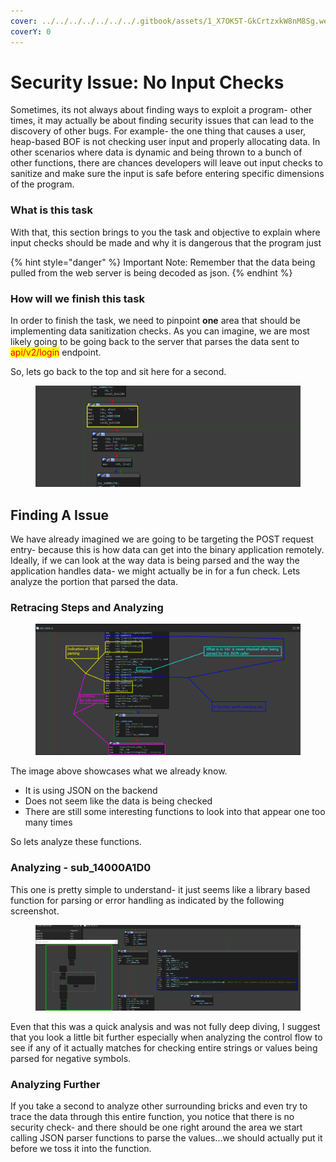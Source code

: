 ```yaml
---
cover: ../../../../../../../.gitbook/assets/1_X7OK5T-GkCrtzxkW8nM8Sg.webp
coverY: 0
---
```


# Security Issue: No Input Checks

Sometimes, its not always about finding ways to exploit a program- other times, it may actually be about finding security issues that can lead to the discovery of other bugs. For example- the one thing that causes a user, heap-based BOF is not checking user input and properly allocating data. In other scenarios where data is dynamic and being thrown to a bunch of other functions, there are chances developers will leave out input checks to sanitize and make sure the input is safe before entering specific dimensions of the program.

### What is this task

With that, this section brings to you the task and objective to explain where input checks should be made and why it is dangerous that the program just&#x20;

{% hint style="danger" %}
Important Note: Remember that the data being pulled from the web server is being decoded as json.&#x20;
{% endhint %}

### How will we finish this task

In order to finish the task, we need to pinpoint **one** area that should be implementing data sanitization checks. As you can imagine, we are most likely going to be going back to the server that parses the data sent to <mark style="color:red;">api/v2/login</mark> endpoint.

So, lets go back to the top and sit here for a second.

<figure><img src="../../../../../../../.gitbook/assets/LocalSuicideSittingThinkingStage.png" alt=""><figcaption></figcaption></figure>

## Finding A Issue

We have already imagined we are going to be targeting the POST request entry- because this is how data can get into the binary application remotely. Ideally, if we can look at the way data is being parsed and the way the application handles data- we might actually be in for a fun check. Lets analyze the portion that parsed the data.

### Retracing Steps and Analyzing

<figure><img src="../../../../../../../.gitbook/assets/FunctionsAndInterestingNoInputChecks.png" alt=""><figcaption></figcaption></figure>

The image above showcases what we already know.

* It is using JSON on the backend
* Does not seem like the data is being checked
* There are still some interesting functions to look into that appear one too many times

So lets analyze these functions.

### Analyzing - sub\_14000A1D0

This one is pretty simple to understand- it just seems like a library based function for parsing or error handling as indicated by the following screenshot.

<figure><img src="../../../../../../../.gitbook/assets/FunctionView.png" alt=""><figcaption></figcaption></figure>

Even that this was a quick analysis and was not fully deep diving, I suggest that you look a little bit further especially when analyzing the control flow to see if any of it actually matches for checking entire strings or values being parsed for negative symbols.

### Analyzing Further

If you take a second to analyze other surrounding bricks and even try to trace the data through this entire function, you notice that there is no security check- and there should be one right around the area we start calling JSON parser functions to parse the values...we should actually put it before we toss it into the function.

